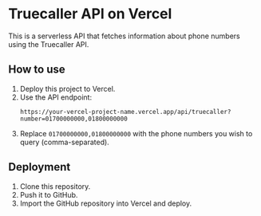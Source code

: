 # Truecaller API on Vercel

This is a serverless API that fetches information about phone numbers using the Truecaller API.

## How to use

1. Deploy this project to Vercel.
2. Use the API endpoint:
   ```
   https://your-vercel-project-name.vercel.app/api/truecaller?number=01700000000,01800000000
   ```
3. Replace `01700000000,01800000000` with the phone numbers you wish to query (comma-separated).

## Deployment

1. Clone this repository.
2. Push it to GitHub.
3. Import the GitHub repository into Vercel and deploy.
